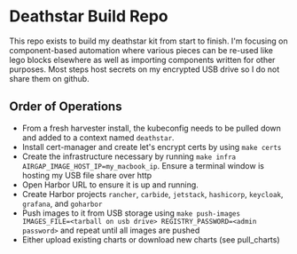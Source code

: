 # Deathstar Build Repo

This repo exists to build my deathstar kit from start to finish. I'm focusing on component-based automation where various pieces can be re-used like lego blocks elsewhere as well as importing components written for other purposes. Most steps host secrets on my encrypted USB drive so I do not share them on github.

## Order of Operations
* From a fresh harvester install, the kubeconfig needs to be pulled down and added to a context named `deathstar`.
* Install cert-manager and create let's encrypt certs by using `make certs`
* Create the infrastructure necessary by running `make infra AIRGAP_IMAGE_HOST_IP=my_macbook_ip`. Ensure a terminal window is hosting my USB file share over http
* Open Harbor URL to ensure it is up and running.
* Create Harbor projects `rancher`, `carbide`, `jetstack`, `hashicorp`, `keycloak`, `grafana`, and `goharbor`
* Push images to it from USB storage using `make push-images IMAGES_FILE=<tarball on usb drive> REGISTRY_PASSWORD=<admin password>` and repeat until all images are pushed
* Either upload existing charts or download new charts (see pull_charts)